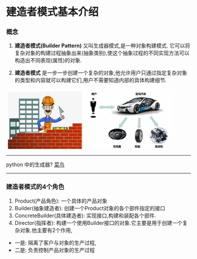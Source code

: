 
 
 
 # 建造者模式基本介绍
 
 ### 概念
 
 1. __建造者模式(Builder Pattern)__ 又叫生成器模式,是一种对象构建模式.
 它可以将复杂对象的构建过程抽象出来(抽象类别),使这个抽象过程的不同实现方法可以构造出不同表现(属性)的对象.
 
 2. __建造者模式__ 是一步一步创建一个复杂的对象,他允许用户只通过指定复杂对象的类型和内容就可以构建它们,用户不需要知道内部的具体构建细节.
 
 ![](./img/QQ截图20210204160131.png)
 
 ---
 python 中的生成器? [菜鸟](https://www.runoob.com/python3/python3-iterator-generator.html)
 
 ---
 
 
 ### 建造者模式的4个角色
 
 1. Product(产品角色): 一个具体的产品对象
 2. Builder(抽象建造者): 创建一个Product对象的各个部件指定的接口
 3. ConcreteBuilder(具体建造者): 实现接口,构建和装配各个部件.
 4. Director(指挥者): 构建一个使用Builder接口的对象.它主要是用于创建一个复杂对象.他主要有2个作用,
 - 一是: 隔离了客户与对象的生产过程,
 - 二是: 负责控制产品对象的生产过程
 
 
 